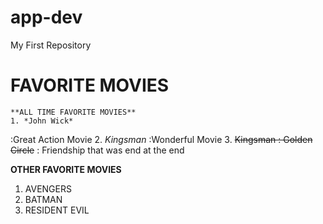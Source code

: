 # app-dev
My First Repository
# FAVORITE MOVIES
	**ALL TIME FAVORITE MOVIES**
	1. *John Wick*
  :Great Action Movie
  2. *Kingsman*
  :Wonderful Movie
  3. ~~Kingsman : Golden Circle~~
  : Friendship that was end at the end
  
  **OTHER FAVORITE MOVIES**
  
  1. AVENGERS
  2. BATMAN
  3. RESIDENT EVIL
